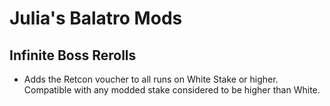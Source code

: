 # Julia's Balatro Mods

## Infinite Boss Rerolls

- Adds the Retcon voucher to all runs on White Stake or higher. Compatible with any modded stake considered to be higher than White.
